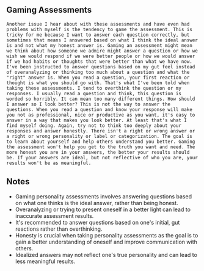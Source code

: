 ## Gaming Assessments
```
Another issue I hear about with these assessments and have even had problems with myself is the tendency to game the assessment. This is tricky for me because I want to answer each question correctly, but sometimes that means I answered based on what I think the ideal answer is and not what my honest answer is. Gaming an assessment might mean we think about how someone we admire might answer a question or how we wish we would respond if we were better people or how we would answer if we had habits or thoughts that were better than what we have now. I've been instructed to answer questions based on my gut feel instead of overanalyzing or thinking too much about a question and what the "right" answer is. When you read a question, your first reaction or thought is what you should go with. That's what I've been told when taking these assessments. I tend to overthink the question or my responses. I usually read a question and think, this question is worded so horribly. It can mean too many different things. How should I answer so I look better? This is not the way to answer the questions. When you read a question and know your response will make you not as professional, nice or productive as you want, it's easy to answer in a way that makes you look better. At least that's what I find myself doing. Again, try not to think too deeply about your responses and answer honestly. There isn't a right or wrong answer or a right or wrong personality or label or categorization. The goal is to learn about yourself and help others understand you better. Gaming the assessment won't help you get to the truth you want and need. The more honest you are in your answers, the better your results should be. If your answers are ideal, but not reflective of who you are, your results won't be as meaningful.
```

## Notes
- Gaming personality assessments involves answering questions based on what one thinks is the ideal answer, rather than being honest.
- Overanalyzing or trying to present oneself in a better light can lead to inaccurate assessment results.
- It's recommended to answer questions based on one's initial, gut reactions rather than overthinking.
- Honesty is crucial when taking personality assessments as the goal is to gain a better understanding of oneself and improve communication with others.
- Idealized answers may not reflect one's true personality and can lead to less meaningful results.
